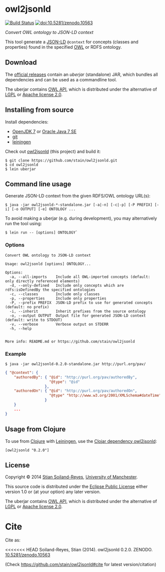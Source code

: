 # owl2jsonld

[![Build Status](https://travis-ci.org/stain/owl2jsonld.svg)](https://travis-ci.org/stain/owl2jsonld)
[![doi:10.5281/zenodo.10563](https://zenodo.org/badge/doi/10.5281/zenodo.10563.png)](http://dx.doi.org/10.5281/zenodo.10563)

*Convert OWL ontology to JSON-LD context*

This tool generate a [JSON-LD](http://www.w3.org/TR/json-ld/) `@context`
for concepts (classes and properties) found in the specified 
[OWL](http://www.w3.org/TR/owl2-primer/) or RDFS ontology.


## Download

The [official releases](https://github.com/stain/owl2jsonld/releases)
contain an *uberjar* (standalone) JAR, which bundles all dependencies
and can be used as a commandline tool.

The uberjar contains [OWL API](http://owlapi.sourceforge.net/), which is
distributed under the alternative of [LGPL](http://www.gnu.org/licenses/lgpl)
or [Apache license 2.0](http://www.apache.org/licenses).


## Installing from source

Install dependencies:
 * [OpenJDK 7](http://openjdk.java.net/) or [Oracle Java 7 SE](http://www.oracle.com/technetwork/java/javase/downloads/index.html?ssSourceSiteId=ocomen)
 * [git](http://www.git-scm.com/)
 * [leiningen](http://leiningen.org/)


Check out [owl2jsonld](https://github.com/stain/owl2jsonld) (this project)
and build it:

    $ git clone https://github.com/stain/owl2jsonld.git
    $ cd owl2jsonld
    $ lein uberjar


## Command line usage

Generate JSON-LD context from the given RDFS/OWL ontology URL(s):

    $ java -jar owl2jsonld-*-standalone.jar [-a|-n] [-c|-p] [-P PREFIX] [-i] [-o OUTPUT] [-e] ONTOLOGY ...

To avoid making a uberjar (e.g. during development), you may alternatively run
the tool using:

    $ lein run -- [options] ONTOLOGY`


### Options

```
Convert OWL ontology to JSON-LD context

Usage: owl2jsonld [options] ONTOLOGY...

Options:
  -a, --all-imports    Include all OWL-imported concepts (default: only directly referenced elements)
  -d, --only-defined   Include only concepts which are rdfs:isDefinedBy the specified ontologies
  -c, --classes        Include only classes
  -p, --properties     Include only properties
  -P, --prefix PREFIX  JSON-LD prefix to use for generated concepts (default: no prefix)
  -i, --inherit        Inherit prefixes from the source ontology
  -o, --output OUTPUT  Output file for generated JSON-LD context (default: write to STDOUT)
  -v, --verbose        Verbose output on STDERR
  -h, --help


More info: README.md or https://github.com/stain/owl2jsonld
```


### Example

    $ java -jar owl2jsonld-0.2.0-standalone.jar http://purl.org/pav/

```json    
{ "@context": {
    "authoredBy": { "@id": "http://purl.org/pav/authoredBy",
                    "@type": "@id"
                  },
    "authoredOn": { "@id": "http://purl.org/pav/authoredOn",
                    "@type" "http://www.w3.org/2001/XMLSchema#dateTime"
                  }
    }
    ...
}
```

## Usage from Clojure 

To use from [Clojure](http://clojure.org/) with 
[Leiningen](http://leiningen.org/), 
use the [Clojar dependency owl2jsonld](https://clojars.org/owl2jsonld):

    [owl2jsonld "0.2.0"]


## License

Copyright © 2014 [Stian Soiland-Reyes](http://orcid.org/0000-0001-9842-9718), [University of Manchester](http://www.cs.manchester.ac.uk/).

This source code is distributed under the 
[Eclipse Public License](http://www.eclipse.org/legal/epl-v10.html) 
either version 1.0 or (at your option) any later version.

The uberjar contains [OWL API](http://owlapi.sourceforge.net/), which is
distributed under the alternative of [LGPL](http://www.gnu.org/licenses/lgpl)
or [Apache license 2.0](http://www.apache.org/licenses).

# Cite

Cite as:

<<<<<<< HEAD
Soiland-Reyes, Stian (2014). owl2jsonld 0.2.0. ZENODO. [10.5281/zenodo.10563](http://dx.doi.org/10.5281/zenodo.10563)

(Check https://github.com/stain/owl2jsonld#cite for latest version/citation)
